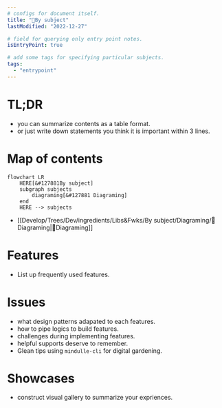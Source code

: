 ```yaml
---
# configs for document itself.
title: "🎉By subject"
lastModified: "2022-12-27"

# field for querying only entry point notes.
isEntryPoint: true

# add some tags for specifying particular subjects.
tags:
  - "entrypoint"
---
```

# TL;DR
- you can summarize contents as a table format.
- or just write down statements you think it is important within 3 lines.


# Map of contents
```mermaid
flowchart LR
	HERE[&#127881By subject]
	subgraph subjects
		diagraming[&#127881 Diagraming]
	end
	HERE --> subjects
```
- [[Develop/Trees/Dev/ingredients/Libs&Fwks/By subject/Diagraming/🎉Diagraming|🎉Diagraming]]

# Features
- List up frequently used features.

# Issues
- what design patterns adapated to each features.
- how to pipe logics to build features.
- challenges during implementing features.
- helpful supports deserve to remember.
- Glean tips using `mindulle-cli` for digital gardening.

# Showcases
- construct visual gallery to summarize your expriences.
